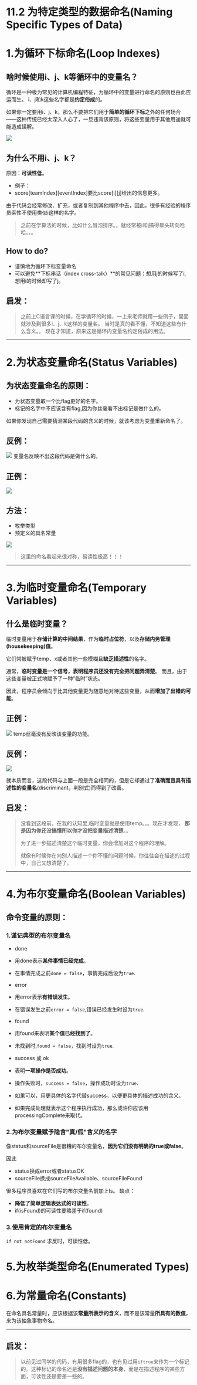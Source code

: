 # 11.2 为特定类型的数据命名(Naming Specific Types of Data)

# 1.为循环下标命名(Loop Indexes)
## 啥时候使用i、j、k等循环中的变量名？

循环是一种极为常见的计算机编程特征，为循环中的变量进行命名的原则也由此应运而生。
i、j和k这些名字都是**约定俗成**的。

如果你一定要用i、j、k，那么不要把它们用于**简单的循环下标**之外的任何场合——这种传统已经太深入人心了，一旦违背该原则，将这些变量用于其他用途就可能造成误解。

![](https://ws4.sinaimg.cn/large/006tNc79gy1fhl3mqdb1cj30ac0bajrv.jpg)

## 为什么不用i、j、k？
原因：**可读性低**。

- 例子：
 - score[teamIndex][eventIndex]要比score[i][j]给出的信息更多。

由于代码会经常修改、扩充，或者复制到其他程序中去，因此，很多有经验的程序员索性不使用类似i这样的名字。

> 之前在学算法的时候，比如什么冒泡排序。。就经常被i和j搞得晕头转向哈哈。。。

## How to do?

- 谨慎地为循环下标变量命名
- 可以避免**下标串话（index cross-talk）**的常见问题：想用j的时候写了i,想用i的时候却写了j。

## 启发：
> 之前上C语言课的时候，在学循环的时候，一上来老师就用一些例子，里面就涉及到很多i、j、k这样的变量名。
> 当时是真的看不懂，不知道这些有什么含义。。
> 现在才知道，原来这是循环内变量名约定俗成的用法。


---

# 2.为状态变量命名(Status Variables)

## 为状态变量命名的原则：

- 为状态变量取一个比flag更好的名字。
- 标记的名字中不应该含有flag,因为你丝毫看不出标记是做什么的。

如果你发现自己需要猜测某段代码的含义的时候，就该考虑为变量重新命名了。

## 反例：
![](https://ws1.sinaimg.cn/large/006tNc79gy1fhl42jcf35j30w408641i.jpg)
变量名反映不出这段代码是做什么的。


## 正例：
![](https://ws1.sinaimg.cn/large/006tNc79gy1fhl43kidgxj30vq07yad5.jpg)


## 方法：

- 枚举类型
- 预定义的具名常量

![](https://ws4.sinaimg.cn/large/006tNc79gy1fhl47o457fj30w00geagk.jpg)


> 这里的命名看起来很对称，易读性极高！！！



---

# 3.为临时变量命名(Temporary Variables)

## 什么是临时变量？
临时变量用于**存储计算的中间结果**，作为**临时占位符**，以及**存储内务管理(housekeeping)值**。

它们常被赋予temp、x或者其他一些模糊且**缺乏描述性**的名字。

通常，**临时变量是一个信号，表明程序员还没有完全把问题弄清楚**。
而且，由于这些变量被正式地赋予了一种”临时”状态。

因此，程序员会倾向于比其他变量更为随意地对待这些变量，从而**增加了出错的可能**。



## 正例：
![](https://ws4.sinaimg.cn/large/006tNc79gy1fhl4ve5d5gj30jk04smye.jpg)
temp丝毫没有反映该变量的功能。

## 反例：
![](https://ws1.sinaimg.cn/large/006tNc79gy1fhl4viytnnj30j8050wfs.jpg)


就本质而言，这段代码与上面一段是完全相同的，但是它却通过了**准确而且具有描述性的变量名**(discriminant，判别式)而得到了改善。

## 启发：

> 没看到这段前，在我的认知里,临时变量就是使用temp。。。现在才发现，
> **那是因为你还没搞懂所以你才没把变量描述清楚**。。
> 
> 为了进一步描述清楚这个临时变量，你会增加对这个程序的理解。
> 
> 就像有时候你在向别人描述一个你不懂的问题时候，你往往会在描述的过程中，自己又想清楚了。

---

# 4.为布尔变量命名(Boolean Variables)
## 命令变量的原则：
### 1.谨记典型的布尔变量名

- done
 - 用done表示**某件事情已经完成**。
 - 在事情完成之前`done = false`，事情完成后设为`true`. 

- error
 - 用error表示**有错误发生**。
 - 在错误发生之前`error = false`,错误已经发生时设为`true`. 

- found
 - 用found来表明**某个值已经找到了**。
  - 未找到时,`found = false`，找到时设为`true`. 

- success 或 ok
 - 表明**一项操作是否成功**。
 - 操作失败时，`success = false`，操作成功时设为`true`.
 - 如果可以，用更具体的名字代替success，以便更具体的描述成功的含义。
 - 如果完成处理就表示这个程序执行成功，那么或许你应该用processingComplete来取代。


### 2.为布尔变量赋予隐含"真/假"含义的名字
 
像status和sourceFile是很糟的布尔变量名，**因为它们没有明确的true或false**。

因此

- status换成error或者statusOK
- sourceFile换成sourceFileAvailable、sourceFileFound

很多程序员喜欢在它们写的布尔变量名前加上Is。
缺点：

 - **降低了简单逻辑表达式的可读性**。
 - if(isFound)的可读性要略差于if(found)

### 3.使用肯定的布尔变量名

`if not notFound`
求反时，可读性低。
 
 
# 5.为枚举类型命名(Enumerated Types)
 
# 6.为常量命名(Constants)
 
 在命名具名常量时，应该根据该**常量所表示的含义**，而不是该常量**所具有的数值**，来为该抽象事物命名。
 
 
 
 
---

## 启发：

> 以前见过同学的代码，有用很多flag的，也有见过用`iftrue`来作为一个标记的。这种标记的命名还是**没有描述问题的本身**，而是在描述程序的某些方面，可读性还是要差一些的。

